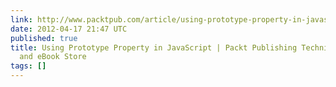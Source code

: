 ```yaml
---
link: http://www.packtpub.com/article/using-prototype-property-in-javascript
date: 2012-04-17 21:47 UTC
published: true
title: Using Prototype Property in JavaScript | Packt Publishing Technical & IT Book
  and eBook Store
tags: []
---
```




